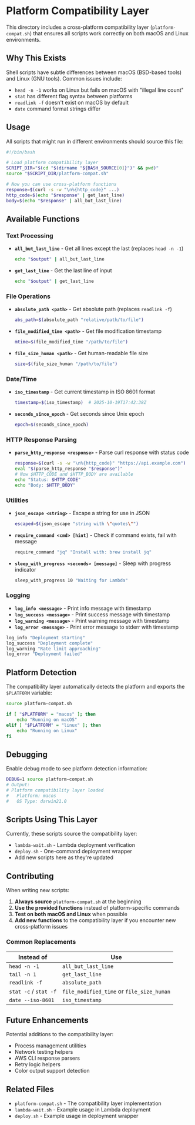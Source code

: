 # Platform Compatibility Layer

This directory includes a cross-platform compatibility layer (`platform-compat.sh`) that ensures all scripts work correctly on both macOS and Linux environments.

## Why This Exists

Shell scripts have subtle differences between macOS (BSD-based tools) and Linux (GNU tools). Common issues include:

- `head -n -1` works on Linux but fails on macOS with "illegal line count"
- `stat` has different flag syntax between platforms
- `readlink -f` doesn't exist on macOS by default
- `date` command format strings differ

## Usage

All scripts that might run in different environments should source this file:

```bash
#!/bin/bash

# Load platform compatibility layer
SCRIPT_DIR="$(cd "$(dirname "${BASH_SOURCE[0]}")" && pwd)"
source "$SCRIPT_DIR/platform-compat.sh"

# Now you can use cross-platform functions
response=$(curl -s -w "\n%{http_code}" ...)
http_code=$(echo "$response" | get_last_line)
body=$(echo "$response" | all_but_last_line)
```

## Available Functions

### Text Processing

- **`all_but_last_line`** - Get all lines except the last (replaces `head -n -1`)
  ```bash
  echo "$output" | all_but_last_line
  ```

- **`get_last_line`** - Get the last line of input
  ```bash
  echo "$output" | get_last_line
  ```

### File Operations

- **`absolute_path <path>`** - Get absolute path (replaces `readlink -f`)
  ```bash
  abs_path=$(absolute_path "relative/path/to/file")
  ```

- **`file_modified_time <path>`** - Get file modification timestamp
  ```bash
  mtime=$(file_modified_time "/path/to/file")
  ```

- **`file_size_human <path>`** - Get human-readable file size
  ```bash
  size=$(file_size_human "/path/to/file")
  ```

### Date/Time

- **`iso_timestamp`** - Get current timestamp in ISO 8601 format
  ```bash
  timestamp=$(iso_timestamp)  # 2025-10-19T17:42:38Z
  ```

- **`seconds_since_epoch`** - Get seconds since Unix epoch
  ```bash
  epoch=$(seconds_since_epoch)
  ```

### HTTP Response Parsing

- **`parse_http_response <response>`** - Parse curl response with status code
  ```bash
  response=$(curl -s -w "\n%{http_code}" "https://api.example.com")
  eval "$(parse_http_response "$response")"
  # Now $HTTP_CODE and $HTTP_BODY are available
  echo "Status: $HTTP_CODE"
  echo "Body: $HTTP_BODY"
  ```

### Utilities

- **`json_escape <string>`** - Escape a string for use in JSON
  ```bash
  escaped=$(json_escape "string with \"quotes\"")
  ```

- **`require_command <cmd> [hint]`** - Check if command exists, fail with message
  ```bash
  require_command "jq" "Install with: brew install jq"
  ```

- **`sleep_with_progress <seconds> [message]`** - Sleep with progress indicator
  ```bash
  sleep_with_progress 10 "Waiting for Lambda"
  ```

### Logging

- **`log_info <message>`** - Print info message with timestamp
- **`log_success <message>`** - Print success message with timestamp  
- **`log_warning <message>`** - Print warning message with timestamp
- **`log_error <message>`** - Print error message to stderr with timestamp

```bash
log_info "Deployment starting"
log_success "Deployment complete"
log_warning "Rate limit approaching"
log_error "Deployment failed"
```

## Platform Detection

The compatibility layer automatically detects the platform and exports the `$PLATFORM` variable:

```bash
source platform-compat.sh

if [ "$PLATFORM" = "macos" ]; then
    echo "Running on macOS"
elif [ "$PLATFORM" = "linux" ]; then
    echo "Running on Linux"
fi
```

## Debugging

Enable debug mode to see platform detection information:

```bash
DEBUG=1 source platform-compat.sh
# Output:
# Platform compatibility layer loaded
#   Platform: macos
#   OS Type: darwin21.0
```

## Scripts Using This Layer

Currently, these scripts source the compatibility layer:

- `lambda-wait.sh` - Lambda deployment verification
- `deploy.sh` - One-command deployment wrapper
- Add new scripts here as they're updated

## Contributing

When writing new scripts:

1. **Always source** `platform-compat.sh` at the beginning
2. **Use the provided functions** instead of platform-specific commands
3. **Test on both macOS and Linux** when possible
4. **Add new functions** to the compatibility layer if you encounter new cross-platform issues

### Common Replacements

| Instead of | Use |
|------------|-----|
| `head -n -1` | `all_but_last_line` |
| `tail -n 1` | `get_last_line` |
| `readlink -f` | `absolute_path` |
| `stat -c` / `stat -f` | `file_modified_time` or `file_size_human` |
| `date --iso-8601` | `iso_timestamp` |

## Future Enhancements

Potential additions to the compatibility layer:

- Process management utilities
- Network testing helpers
- AWS CLI response parsers
- Retry logic helpers
- Color output support detection

## Related Files

- `platform-compat.sh` - The compatibility layer implementation
- `lambda-wait.sh` - Example usage in Lambda deployment
- `deploy.sh` - Example usage in deployment wrapper
